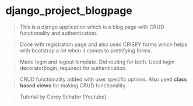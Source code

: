 # django_project_blogpage

> This is a django application which is a blog page with CRUD functionality and authentication. 

> Done with registration page and also used CRISPY forms which helps with bootstrap a lot when it comes to prettifying forms. 

> Made login and logout template. Did routing for both. Used login decorator(login_required) for authentication.  

> CRUD functionality added with user specific options. Also used **class based views** for making CRUD functionality.

> Tutorial by Corey Schafer (Youtube).  
 
